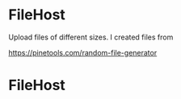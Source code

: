 # FileHost

Upload files of different sizes. I created files from

https://pinetools.com/random-file-generator

# FileHost
